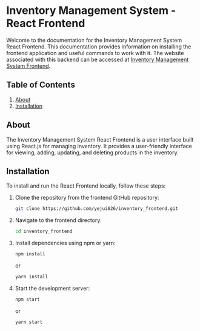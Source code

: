 # Inventory Management System - React Frontend

Welcome to the documentation for the Inventory Management System React Frontend. This documentation provides information on installing the frontend application and useful commands to work with it.
The website associated with this backend can be accessed at [Inventory Management System Frontend](https://production-branch--lighthearted-raindrop-042335.netlify.app/).

## Table of Contents
1. [About](#about)
2. [Installation](#installation)

## About
The Inventory Management System React Frontend is a user interface built using React.js for managing inventory. It provides a user-friendly interface for viewing, adding, updating, and deleting products in the inventory.

## Installation
To install and run the React Frontend locally, follow these steps:

1. Clone the repository from the frontend GitHub repository:
   ```bash
   git clone https://github.com/yejui626/inventory_frontend.git
   ```
2. Navigate to the frontend directory:
   ```bash
   cd inventory_frontend
   ```
3. Install dependencies using npm or yarn:
   ```bash
   npm install
   ```
   or
   ```bash
   yarn install
   ```
4. Start the development server:
      ```bash
   npm start
   ```
   or
   ```bash
   yarn start
   ```
